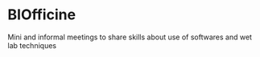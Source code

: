 # BIOfficine
Mini and informal meetings to share skills about use of softwares and wet lab techniques
